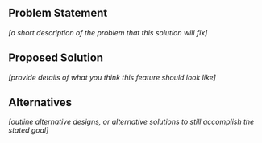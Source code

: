 ## Problem Statement
_[a short description of the problem that this solution will fix]_

## Proposed Solution
_[provide details of what you think this feature should look like]_

## Alternatives
_[outline alternative designs, or alternative solutions to still accomplish the stated goal]_
